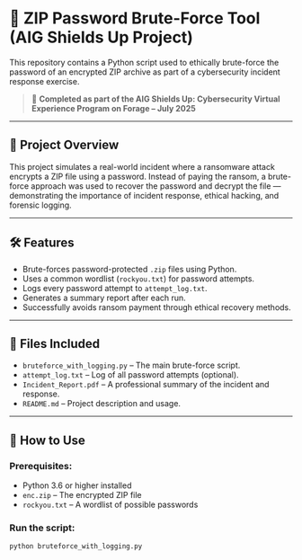 # 🔐 ZIP Password Brute-Force Tool (AIG Shields Up Project)

This repository contains a Python script used to ethically brute-force the password of an encrypted ZIP archive as part of a cybersecurity incident response exercise.

> 💼 **Completed as part of the AIG Shields Up: Cybersecurity Virtual Experience Program on Forage – July 2025**

---

## 📌 Project Overview

This project simulates a real-world incident where a ransomware attack encrypts a ZIP file using a password. Instead of paying the ransom, a brute-force approach was used to recover the password and decrypt the file — demonstrating the importance of incident response, ethical hacking, and forensic logging.

---

## 🛠️ Features

- Brute-forces password-protected `.zip` files using Python.
- Uses a common wordlist (`rockyou.txt`) for password attempts.
- Logs every password attempt to `attempt_log.txt`.
- Generates a summary report after each run.
- Successfully avoids ransom payment through ethical recovery methods.

---

## 📂 Files Included

- `bruteforce_with_logging.py` – The main brute-force script.
- `attempt_log.txt` – Log of all password attempts (optional).
- `Incident_Report.pdf` – A professional summary of the incident and response.
- `README.md` – Project description and usage.

---

## 🚀 How to Use

### Prerequisites:
- Python 3.6 or higher installed
- `enc.zip` – The encrypted ZIP file
- `rockyou.txt` – A wordlist of possible passwords

### Run the script:

```bash
python bruteforce_with_logging.py
